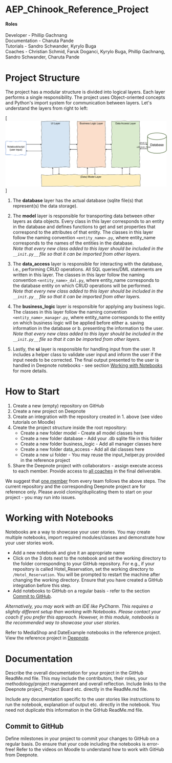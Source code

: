 # AEP_Chinook_Reference_Project

#### Roles
Developer - Phillip Gachnang
<br>Documentation - Charuta Pande
<br>Tutorials - Sandro Schwander, Kyrylo Buga
<br>Coaches - Christian Schmid, Faruk Doganci, Kyrylo Buga, Phillip Gachnang, Sandro Schwander, Charuta Pande

# Project Structure
The project has a modular structure is divided into logical layers. Each layer performs a single responsibility. The project uses Object-oriented concepts and Python's import system for communication between layers. Let's understand the layers from right to left:

[![](/images/Project_Structure.png)]

1. The **database** layer has the actual database (sqlite file(s) that represent(s) the data storage).

2. The **model** layer is responsible for transporting data between other layers as data objects. Every class in this layer corresponds to an entity in the database and defines functions to get and set properties that correspond to the attributes of that entity. The classes in this layer follow the naming convention ```<entity_name>.py```, where entity_name corresponds to the names of the entities in the database.
<br>*Note that every new class added to this layer should be included in the ```__init.py__``` file so that it can be imported from other layers.* 

3. The **data_access** layer is responsible for interacting with the database, i.e., performing CRUD operations. All SQL queries/DML statements are written in this layer. The classes in this layer follow the naming convention ```<entity_name>_dal.py```, where entity_name corresponds to the database entity on which CRUD operations will be performed.
<br>*Note that every new class added to this layer should be included in the ```__init.py__``` file so that it can be imported from other layers.*

4. The **business_logic** layer is responsible for applying any business logic. The classes in this layer follow the naming convention ```<entity_name>_manager.py```, where entity_name corresponds to the entity on which business logic will be applied before either a. saving information in the database or b. presenting the information to the user.
<br>*Note that every new class added to this layer should be included in the ```__init.py__``` file so that it can be imported from other layers.*

5. Lastly, the **ui** layer is responsible for handling input from the user. It includes a helper class to validate user input and inform the user if the input needs to be corrected. The final output presented to the user is handled in Deepnote notebooks - see section [Working with Notebooks](#working-with-notebooks) for more details.


# How to Start
1. Create a new (empty) repository on GitHub
2. Create a new project on Deepnote
3. Create an integration with the repository created in 1. above (see video tutorials on Moodle)
4. Create the project structure inside the root repository:
    - Create a new folder model - Create all model classes here
    - Create a new folder database - Add your .db sqlite file in this folder
    - Create a new folder business_logic - Add all manager classes here
    - Create a new folder data_access - Add all dal classes here
    - Create a new ui folder - You may reuse the input_helper.py provided in the reference project
5. Share the Deepnote project with collaborators - assign execute access to each member. Provide access to <u>all coaches</u> in the final deliverable.

We suggest that <u>one member</u> from every team follows the above steps. The current repository and the corresponding Deepnote project are for reference only. Please avoid cloning/duplicating them to start on your project - you may run into issues.

# Working with Notebooks
Notebooks are a way to showcase your user stories. You may create multiple notebooks, import required modules/classes and demonstrate how your user stories work. 
- Add a new notebook and give it an appropriate name
- Click on the 3 dots next to the notebook and set the working directory to the folder corresponding to your GitHub repository. For e.g., if your repository is called Hotel_Reservation, set the working directory to ```/Hotel_Reservation```. You will be prompted to restart the machine after changing the working directory. Ensure that you have created a GitHub integration before this step.
- Add notebooks to GitHub on a regular basis - refer to the section [Commit to GitHub](#commit-to-github).

*Alternatively, you may work with an IDE like PyCharm. This requires a slightly different setup than working with Notebooks. Please contact your coach if you prefer this approach. However, in this module, notebooks is the recommended way to showcase your user stories*. 

Refer to MediaShop and DateExample notebooks in the reference project. View the reference project in [Deepnote](https://deepnote.com/workspace/charutapande-cdd21ef1-81ef-478b-bad4-3126daa688f2/project/AEP-Reference-Project-4e94a061-aa40-40c5-852c-78ff3f280c82/notebook/Notebook-1-fd5bf4d4c1cb447797824210a20c4d24?utm_source=share-modal&utm_medium=product-shared-content&utm_campaign=notebook&utm_content=4e94a061-aa40-40c5-852c-78ff3f280c82).


# Documentation
Describe the overall documentation for your project in the GitHub ReadMe.md file. This may include the contributors, their roles, your methodology/project management and overall reflection. Include links to the Deepnote project, Project Board etc. directly in the ReadMe.md file.

Include any documentation specific to the user stories like instructions to run the notebook, explanation of output etc. directly in the notebook. You need not duplicate this information in the GitHub ReadMe.md file.

## Commit to GitHub
Define milestones in your project to commit your changes to GitHub on a regular basis. Do ensure that your code including the notebooks is error-free! Refer to the videos on Moodle to understand how to work with GitHub from Deepnote.